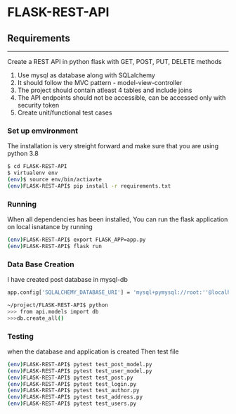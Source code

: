# FLASK-REST-API

## Requirements
--------------
Create a REST API in python flask with GET, POST, PUT, DELETE methods
1. Use mysql as database along with SQLalchemy
2. It should follow the MVC pattern - model-view-controller
3. The project should contain atleast 4 tables and include joins
4. The API endpoints should not be accessible, can be accessed only with security token
5. Create unit/functional test cases


### Set up emvironment
The installation is very streight forward 
and make sure that you are using python 3.8

```bash
$ cd FLASK-REST-API
$ virtualenv env
(env)$ source env/bin/actiavte
(env)FLASK-REST-API$ pip install -r requirements.txt

```
### Running

When all dependencies has been installed, You can run the flask application 
on local isnatance by running 

```bash
(env)FLASK-REST-API$ export FLASK_APP=app.py
(env)FLASK-REST-API$ flask run

```

### Data Base Creation
I have created post database in mysql-db

```bash
app.config['SQLALCHEMY_DATABASE_URI'] = 'mysql+pymysql://root:''@localhost/post'

~/project/FLASK-REST-API$ python
>>> from api.models import db
>>>db.create_all()

```

### Testing
when the database and application is created 
Then test file 

```bash
(env)FLASK-REST-API$ pytest test_post_model.py
(env)FLASK-REST-API$ pytest test_user_model.py
(env)FLASK-REST-API$ pytest test_post.py
(env)FLASK-REST-API$ pytest test_login.py
(env)FLASK-REST-API$ pytest test_author.py
(env)FLASK-REST-API$ pytest test_address.py
(env)FLASK-REST-API$ pytest test_users.py
```